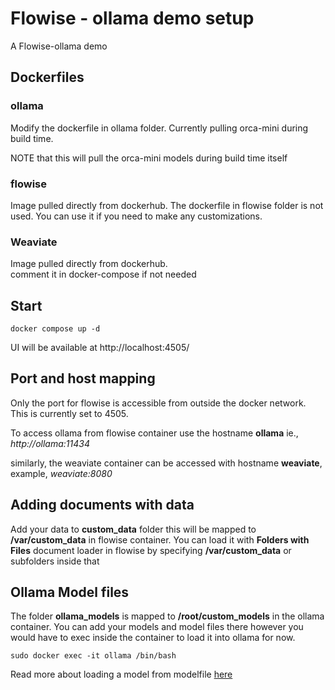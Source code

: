 # Flowise - ollama demo setup
A Flowise-ollama demo

## Dockerfiles
### ollama
Modify the dockerfile in ollama folder. Currently pulling orca-mini during build time.  
  
NOTE that this will pull the orca-mini models during build time itself

### flowise
Image pulled directly from dockerhub.  The dockerfile in flowise folder is not used. You can use it if you need to make any customizations.

### Weaviate
Image pulled directly from dockerhub.  
comment it in docker-compose if not needed

## Start
```
docker compose up -d
```

UI will be available at http://localhost:4505/

## Port and host mapping
Only the port for flowise is accessible from outside the docker network. This is currently set to 4505.   

To access ollama from flowise container use the hostname **ollama** ie., *http://ollama:11434*   

similarly, the weaviate container can be accessed with hostname **weaviate**, example, *weaviate:8080*    

## Adding documents with data
Add your data to **custom_data** folder this will be mapped to **/var/custom_data** in flowise container. You can load it with **Folders with Files** document loader in flowise by specifying **/var/custom_data** or subfolders inside that

## Ollama Model files
The folder **ollama_models** is mapped to **/root/custom_models** in the ollama container. You can add your models and model files there however you would have to exec inside the container to load it into ollama for now.
```
sudo docker exec -it ollama /bin/bash
```
Read more about loading a model from modelfile [here](https://github.com/jmorganca/ollama/blob/main/docs/modelfile.md)
